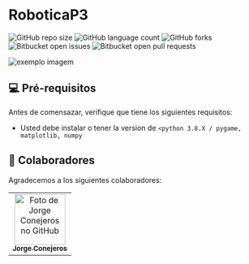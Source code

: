 # RoboticaP3

<!---Esses são exemplos. Veja https://shields.io para outras pessoas ou para personalizar este conjunto de escudos. Você pode querer incluir dependências, status do projeto e informações de licença aqui--->

![GitHub repo size](https://img.shields.io/github/repo-size/iuricode/README-template?style=for-the-badge)
![GitHub language count](https://img.shields.io/github/languages/count/iuricode/README-template?style=for-the-badge)
![GitHub forks](https://img.shields.io/github/forks/iuricode/README-template?style=for-the-badge)
![Bitbucket open issues](https://img.shields.io/bitbucket/issues/iuricode/README-template?style=for-the-badge)
![Bitbucket open pull requests](https://img.shields.io/bitbucket/pr-raw/iuricode/README-template?style=for-the-badge)

<img src="https://i.blogs.es/bc28f6/pac-man-geo-2/840_560.jpg" alt="exemplo imagem">

## 💻 Pré-requisitos

Antes de comensazar, verifique que tiene los siguientes requisitos:
<!---Estes são apenas requisitos de exemplo. Adicionar, duplicar ou remover conforme necessário--->
* Usted debe instalar o tener la version de `<python 3.8.X / pygame, matplotlib, numpy`


## 🤝 Colaboradores

Agradecemos a los siguientes colaboradores:

<table>
  <tr>
    <td align="center">
      <a href="#">
        <img src="https://avatars.githubusercontent.com/u/53881989?v=4" width="100px;" alt="Foto de Jorge Conejeros no GitHub"/><br>
        <sub>
          <b>Jorge Conejeros</b>
        </sub>
      </a>
    </td>
  </tr>
</table>

